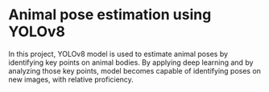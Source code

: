 # Animal pose estimation using YOLOv8

In this project, YOLOv8 model is used to estimate animal poses by identifying key points on animal bodies.
By applying deep learning and by analyzing those key points, model becomes capable of identifying poses on new images, with relative proficiency.

